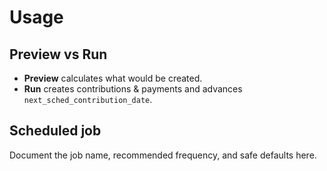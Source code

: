 # Usage


## Preview vs Run
- **Preview** calculates what would be created.
- **Run** creates contributions & payments and advances `next_sched_contribution_date`.

## Scheduled job
Document the job name, recommended frequency, and safe defaults here.
